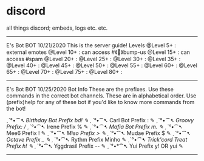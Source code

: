 # discord
all things discord; embeds, logs etc. etc.

----

E's Bot
BOT
10/21/2020
This is the server guide!
Levels
@Level 5+ : external emotes
@Level 10+ : can access #《💞》bump-us
@Level 15+ : can access #spam
@Level 20+ :
@Level 25+ :
@Level 30+ :
@Level 35+ :
@Level 40+ :
@Level 45+ :
@Level 50+ :
@Level 55+ :
@Level 60+ :
@Level 65+ :
@Level 70+ :
@Level 75+ :
@Level 80+ :



----

E's Bot
BOT
10/25/2020
Bot Info
These are the prefixes. Use these commands in the correct bot channels.
These are in alphabetical order. Use (prefix)help for any
of these bot if you'd like to know more commands from the bot!

ˏˋ°•*⁀➷ Birthday Bot
Prefix bd!
✎
ˏˋ°•*⁀➷ Carl Bot
Prefix :
✎
ˏˋ°•*⁀➷ Groovy
Prefix: /
ˏˋ°•*⁀➷ Irene
Prefix %
✎
ˏˋ°•*⁀➷ Mafia Bot
Prefix m.
✎
ˏˋ°•*⁀➷ Mee6
Prefix !
✎
ˏˋ°•*⁀➷ Miso
Prefix >
✎
ˏˋ°•*⁀➷ Mudae
Prefix $
✎
ˏˋ°•*⁀➷ Octave
Prefix _
✎
ˏˋ°•*⁀➷ Rythm
Prefix Minho
✎
ˏˋ°•*⁀➷ Trick'cord Treat
Prefix h!
✎
ˏˋ°•*⁀➷ Yggdrasil
Prefix --
✎
ˏˋ°•*⁀➷ Yui
Prefix y! OR yui
✎



---
